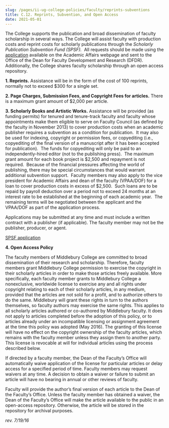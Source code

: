 ```yaml
---
slug: /pages/ii-ug-college-policies/faculty/reprints-subventions
title: C.12. Reprints, Subvention, and Open Access
date: 2021-05-01
---
```

The College supports the publication and broad dissemination of faculty scholarship in several ways. The College will assist faculty with production costs and reprint costs for scholarly publications through the _Scholarly Publication Subvention Fund (SPSF)._  All requests should be made using the [application](/assets/spsfform_august_2013.docx) available on the Academic Affairs webpage and sent to the Office of the Dean for Faculty Development and Research (DFDR). Additionally, the College shares faculty scholarship through an open access repository.

**1\. Reprints.** Assistance will be in the form of the cost of 100 reprints, normally not to exceed $300 for a single set.

**2\. Page Charges, Submission Fees, and Copyright Fees for articles.** There is a maximum grant amount of $2,000 per article.

**3\. Scholarly Books and Artistic Works.** Assistance will be provided (as funding permits) for tenured and tenure-track faculty and faculty whose appointments make them eligible to serve on Faculty Council (as defined by the faculty in November 2013) to cover production costs when an academic publisher requires a subvention as a condition for publication.  It may also be used for indexing, copyright or permission fees, or copyediting (i.e., copyediting of the final version of a manuscript after it has been accepted for publication).  The funds for copyediting will only be paid to an independently-hired editor (not to the publishing press).  The maximum grant amount for each book project is $2,500 and repayment is not required.  Because of the financial pressures affecting the world of publishing, there may be special circumstances that would warrant additional subvention support.  Faculty members may also apply to the vice president for Academic Affairs and dean of the faculty (VPAA/DOF) for a loan to cover production costs in excess of $2,500.  Such loans are to be repaid by payroll deduction over a period not to exceed 24 months at an interest rate to be established at the beginning of each academic year.  The remaining terms will be negotiated between the applicant and the VPAA/DOF as part of the application process.

Applications may be submitted at any time and must include a written contract with a publisher (if applicable). The faculty member may not be the publisher, producer, or agent.

[SPSF application](/assets/spsf_form.docx)

**4\. Open Access Policy**

The faculty members of Middlebury College are committed to broad dissemination of their research and scholarship. Therefore, faculty members grant Middlebury College permission to exercise the copyright in their scholarly articles in order to make those articles freely available. More specifically, each faculty member grants to Middlebury College a nonexclusive, worldwide license to exercise any and all rights under copyright relating to each of their scholarly articles, in any medium, provided that the articles are not sold for a profit, and to authorize others to do the same. Middlebury will grant these rights in turn to the authors themselves, so faculty authors may exercise the same rights. This applies to all scholarly articles authored or co-authored by Middlebury faculty. It does not apply to articles completed before the adoption of this policy, or to articles already under an incompatible licensing or assignment agreement at the time this policy was adopted (May 2016). The granting of this license will have no effect on the copyright ownership of the faculty articles, which remains with the faculty member unless they assign them to another party. This license is revocable at will for individual articles using the process described below.

If directed by a faculty member, the Dean of the Faculty’s Office will automatically waive application of the license for particular articles or delay access for a specified period of time. Faculty members may request waivers at any time. A decision to obtain a waiver or failure to submit an article will have no bearing in annual or other reviews of faculty.

Faculty will provide the author’s final version of each article to the Dean of the Faculty’s Office. Unless the faculty member has obtained a waiver, the Dean of the Faculty’s Office will make the article available to the public in an open-access repository. Otherwise, the article will be stored in the repository for archival purposes.

_rev. 7/19/16_